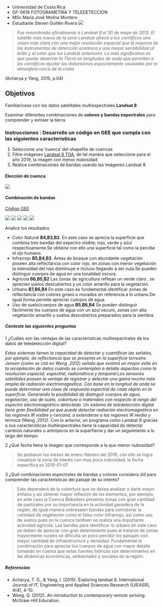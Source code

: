 - Universidad de Costa Rica 
- GF-0618 FOTOGRAMETRÍA Y TELEDETECCIÓN
- MSc.María José Molina Montero
- Estudiante Steven Guillén Rivera
![](landsat.jpg)
> *Fue renombrado oficialmente a Landsat 8 el 30 de mayo de 2013. El satélite más nuevo de la serie Landsat ofrece a los científicos una visión más clara con una mejor resolución espacial que la mayoría de los instrumentos de detección oceánica y una mayor sensibilidad al brillo y al color que los Landsat anteriores. Lo más significativo es que puede observar la Tierra en longitudes de onda que permiten a los científicos ajustar las distorsiones especialmente causadas por la atmósfera cerca de la costa*

(Acharya y Yang, 2015, p.04)
## Objetivos
Familiarícese con los datos satelitales multiespectrales **Landsat 8**  

Examinar diferentes combinaciones de **colores y bandas espectrales** para comprender y extraer la tierra
### Instrucciones : Desarrolle un código en GEE que cumpla con las siguientes características
1.	Seleccione una ‘cuenca’ del shapefile de cuencas
2.	Filtre imágenes [Landsat 8 TOA](https://explorer.earthengine.google.com/#detail/LANDSAT%2FLC08%2FC01%2FT1_TOA), de tal manera que seleccione para el año 2019, la imagen con menor nubosidad
3.	Realice combinaciones de bandas usando las imágenes Landsat 8
#### Elección de cuenca 

![](Bebedero.png)

#### Combinación de bandas

[Código GEE](https://code.earthengine.google.com/e4d50d0954cac6e04bc3e50cef0b661e)

![](Natural.png)
![](Infra.png)
![](agri.png)
![](urb.png)
![](agua.png)

Analice los resultados
- Color Natural **B4,B3,B2**. En este caso se aprecia la superficie que combina tres bandas del espectro visible; rojo, verde y azul respectivamente.Se obtiene con ello una superficie tal como la percibe el ojo humano.
- Infrarrojo **B5,B4,B3**. Áreas de bosque con abundante vegetación poseen alta reflectancia con color rojo, en zonas con menor vegetación la intensidad del rojo disminuye e incluso llegando a ser nula.Se pueden distinguir cuerpos de agua en una tonalidad oscura.
- Agrícola **B6,B5,B2** Las zonas de agricultura reflejan un verde claro , se aprecian suelos descubiertos y un color amarillo para la vegetación.
- Urbano **B7,B6,B4** En este caso es fundamental identificar zonas de reflectancia con colores grises o morados en referencia a lo urbano.De igual forma permite apreciar cuerpos de agua.
- Uso de suelo/cuerpos de agua **B5,B6,B4** Se pueden distinguir fácilmente los cuerpos de agua con un azul oscuro, zonas con alta vegetación amarillo y suelos descubiertos preparados para la siembra.


##### Conteste las siguientes preguntas
1	¿Cuáles son las ventajas de las características multiespectrales de los datos de teledetección digital?

> 
*Estos sistemas tienen la capacidad de detectar y cuantificar las señales, por ejemplo, de reflectancia que se presenta en la superficie terrestre. Jensen (como se citó en Weng ,2012) señala que existirá un mayor éxito en la recopilación de datos cuando se contemplen a detalle aspectos como la resolución espacial, espectral, radiométrica y temporal.Los sensores satelitales poseen la ventaja de registrar y detectar una gama mucho más amplia de radiación electromagnética. Con base en la longitud de onda se puede determinar una clase de respuesta espectral de cada objeto en la superficie. Generando la posibilidad de distinguir cuerpos de agua, vegetación, uso de suelo, cobertura o materiales con respecto al rango del espectro electromagnético detectado. Un sistema de teledetección digital tiene gran flexibilidad ya que puede detectar radiación electromagnética en las regiones IR visible y cercana, o extenderse a las regiones IR media y térmica*
(Weng ,2012). Con lo anterior, un programa como Landsat 8 gracias a sus características multiespectrales tiene la capacidad de detectar cambios naturales o antrópicos en la superfiecie y dar un seguimiento a lo largo del tiempo.

2	¿Qué fecha tiene la imagen que corresponde a la que menor nubosidad?
> Se probaron los meses de enero-febrero del 2019, con ello se logra visualizar la zona de interés con muy poca nubosidad, la fecha específica es 2019-01-07 
 
3	¿Qué combinaciones espectrales de bandas y colores considera útil para comprender las características del paisaje de su interés?
> Esto dependerá de la cobertura que se desea analizar o darle mayor énfasis y así obtener mayor reflexión de los elementos, por ejemplo, en este caso la Cuenca Bebedero presenta zonas con gran cantidad de pastizales por su importancia en la actividad ganadera de la región, de igual manera sobresalen bandas para corroborar la cantidad de vegetación como el falso color infrarrojo, así como uso de suelos pues en la cuenca también se realiza una importante actividad agrícola. Las bandas para identificar lo urbano en este caso se deben de apreciar con gran detenimiento pues al tratarse de zonas mayormente rurales se dificulta un poco percibir los paisajes con mayor cantidad de infraestructura y densidad. Fundamental la combinación para apreciar los cuerpos de agua con mayor detalle tomando en cuenta que estas fuentes hídricas son determinantes en las dinámicas económicas, ambientales y sociales de la región. 
##### Referencias
- Acharya, T. D., & Yang, I. (2015). Exploring landsat 8. International Journal of IT, Engineering and Applied Sciences Research (IJIEASR), 4(4), 4-10.
- Weng, Q. (2012). *An introduction to contemporary remote sensing*. McGraw-Hill Education.
